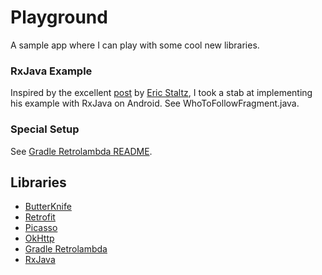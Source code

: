 # Playground

A sample app where I can play with some cool new libraries.

### RxJava Example
Inspired by the excellent [post](https://gist.github.com/staltz/868e7e9bc2a7b8c1f754) by [Eric Staltz](https://github.com/staltz), I took a stab at implementing his example with RxJava on Android. See WhoToFollowFragment.java.

### Special Setup
See [Gradle Retrolambda README](https://github.com/evant/gradle-retrolambda).

## Libraries
- [ButterKnife](http://jakewharton.github.io/butterknife/)
- [Retrofit](http://square.github.io/retrofit/)
- [Picasso](http://square.github.io/picasso/)
- [OkHttp](http://square.github.io/okhttp/)
- [Gradle Retrolambda](https://github.com/evant/gradle-retrolambda)
- [RxJava](https://github.com/Netflix/RxJava)